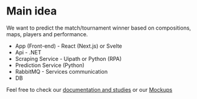 # Main idea

We want to predict the match/tournament winner based on compositions, maps, players and performance.

- App (Front-end) - React (Next.js) or Svelte
- Api - .NET
- Scraping Service - Uipath or Python (RPA)
- Prediction Service (Python)
- RabbitMQ - Services communication
- DB

Feel free to check our [documentation and studies](https://coda.io/d/Projeto_d8mmE-qKicd/preCog_suytw#_lu4GB) or our [Mockups](https://www.figma.com/file/FO0l4WGuGrg4pI3Btvo5Ne/preCog-mockups?type=design&node-id=0%3A1&mode=design&t=B5tA7viuRxwBnNkI-1)

